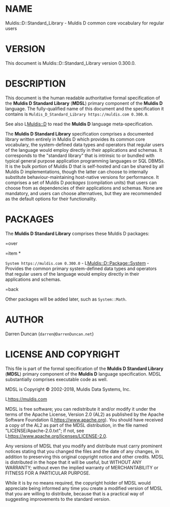 # NAME

Muldis::D::Standard_Library - Muldis D common core vocabulary for regular users

# VERSION

This document is Muldis::D::Standard_Library version 0.300.0.

# DESCRIPTION

This document is the human readable authoritative formal specification of
the **Muldis D Standard Library** (**MDSL**) primary component of the **Muldis D**
language.  The fully-qualified name of this document and the specification
it contains is `Muldis_D_Standard_Library https://muldis.com 0.300.0`.

See also L<Muldis::D> to read the **Muldis D** language meta-specification.

The **Muldis D Standard Library** specification comprises a documented
library written entirely in Muldis D which provides its common core
vocabulary, the system-defined data types and operators that regular users
of the language would employ directly in their applications and schemas.
It corresponds to the "standard library" that is intrinsic to or bundled
with typical general purpose application programming languages or SQL
DBMSs.  It is the bulk portion of Muldis D that is self-hosted and can be
shared by all Muldis D implementations, though the latter can choose to
internally substitute behaviour-maintaining host-native versions for
performance.  It comprises a set of Muldis D *packages* (compilation
units) that users can choose from as dependencies of their applications and
schemas.  None are mandatory, and users can choose alternatives, but they
are recommended as the default options for their functionality.

# PACKAGES

The **Muldis D Standard Library** comprises these Muldis D packages:

=over

=item *

`System https://muldis.com 0.300.0` -
L<Muldis::D::Package::System> - Provides the common primary
system-defined data types and operators that regular users of the language
would employ directly in their applications and schemas.

=back

Other packages will be added later, such as `System::Math`.

# AUTHOR

Darren Duncan (`darren@DarrenDuncan.net`)

# LICENSE AND COPYRIGHT

This file is part of the formal specification of the **Muldis D Standard
Library** (**MDSL**) primary component of the **Muldis D** language
specification.  MDSL substantially comprises executable code as well.

MDSL is Copyright © 2002-2018, Muldis Data Systems, Inc.

L<https://muldis.com>

MDSL is free software; you can redistribute it and/or
modify it under the terms of the Apache License, Version 2.0 (AL2) as
published by the Apache Software Foundation (L<https://www.apache.org>).
You should have received a copy of the AL2 as part of the MDSL
distribution, in the file named "LICENSE/Apache-2.0.txt";
if not, see L<https://www.apache.org/licenses/LICENSE-2.0>.

Any versions of MDSL that you modify and distribute must carry prominent
notices stating that you changed the files and the date of any changes, in
addition to preserving this original copyright notice and other credits.
MDSL is distributed in the hope that it will be useful, but WITHOUT ANY
WARRANTY; without even the implied warranty of MERCHANTABILITY or FITNESS
FOR A PARTICULAR PURPOSE.

While it is by no means required, the copyright holder of MDSL would
appreciate being informed any time you create a modified version of MDSL
that you are willing to distribute, because that is a practical way of
suggesting improvements to the standard version.
